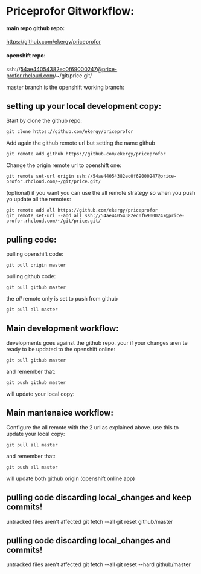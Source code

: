 # Priceprofor Gitworkflow:

#### main repo github repo:

https://github.com/ekergy/priceprofor

#### openshift repo:

ssh://54ae44054382ec0f69000247@price-profor.rhcloud.com/~/git/price.git/

master branch is the openshift working branch:


## setting up your local development copy:
Start by clone the github repo:
```
git clone https://github.com/ekergy/priceprofor
```
Add again the github remote url but setting the name github
```
git remote add github https://github.com/ekergy/priceprofor
```
Change the origin remote url to openshift one:
```
git remote set-url origin ssh://54ae44054382ec0f69000247@price-profor.rhcloud.com/~/git/price.git/
```

(optional) if you want you can use the all remote strategy so when you push yo update
all the remotes:
```
git remote add all https://github.com/ekergy/priceprofor
git remote set-url --add all ssh://54ae44054382ec0f69000247@price-profor.rhcloud.com/~/git/price.git/
```

## pulling code:
pulling openshift code:
```
git pull origin master
```
pulling github code:
```
git pull github master
```
the _all_ remote only is set to push from github
```
git pull all master
```

## Main development workflow:
developments goes against the github repo.
your if your changes aren'te ready to be updated to the openshift online:
```
git pull github master
```
and remember that:
```
git push github master
```
will update your local copy:

## Main mantenaice workflow:
Configure the all remote with the 2 url as explained above.
use this to update your local copy:
```
git pull all master
```
and remember that:
```
git push all master
```
will update both github origin (openshift online app)

## pulling code discarding local_changes and keep commits!
untracked files aren't affected
git fetch --all
git reset github/master

## pulling code discarding local_changes and commits!
untracked files aren't affected
git fetch --all
git reset --hard github/master